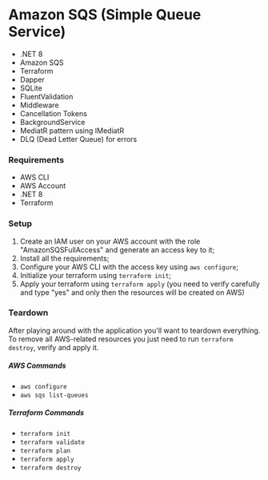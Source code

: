 # Amazon SQS (Simple Queue Service)

- .NET 8
- Amazon SQS
- Terraform
- Dapper
- SQLite
- FluentValidation
- Middleware
- Cancellation Tokens
- BackgroundService
- MediatR pattern using IMediatR
- DLQ (Dead Letter Queue) for errors

### Requirements

- AWS CLI
- AWS Account
- .NET 8
- Terraform

### Setup

1. Create an IAM user on your AWS account with the role "AmazonSQSFullAccess" and generate an access key to it;
2. Install all the requirements;
3. Configure your AWS CLI with the access key using `aws configure`;
4. Initialize your terraform using `terraform init`;
5. Apply your terraform using `terraform apply` (you need to verify carefully and type "yes" and only then the resources will be created on AWS)

### Teardown

After playing around with the application you'll want to teardown everything. To remove all AWS-related resources you just need to run `terraform destroy`, verify and apply it.

##### AWS Commands

- `aws configure`
- `aws sqs list-queues`

##### Terraform Commands

- `terraform init`
- `terraform validate`
- `terraform plan`
- `terraform apply`
- `terraform destroy`
